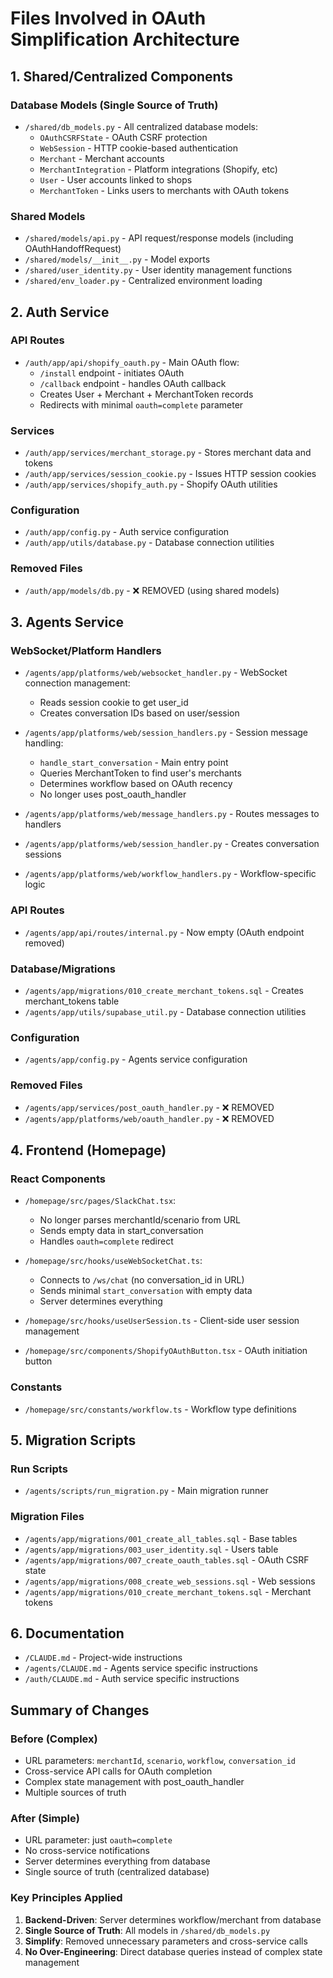 # Files Involved in OAuth Simplification Architecture

## 1. Shared/Centralized Components

### Database Models (Single Source of Truth)
- `/shared/db_models.py` - All centralized database models:
  - `OAuthCSRFState` - OAuth CSRF protection
  - `WebSession` - HTTP cookie-based authentication
  - `Merchant` - Merchant accounts
  - `MerchantIntegration` - Platform integrations (Shopify, etc)
  - `User` - User accounts linked to shops
  - `MerchantToken` - Links users to merchants with OAuth tokens

### Shared Models
- `/shared/models/api.py` - API request/response models (including OAuthHandoffRequest)
- `/shared/models/__init__.py` - Model exports
- `/shared/user_identity.py` - User identity management functions
- `/shared/env_loader.py` - Centralized environment loading

## 2. Auth Service

### API Routes
- `/auth/app/api/shopify_oauth.py` - Main OAuth flow:
  - `/install` endpoint - initiates OAuth
  - `/callback` endpoint - handles OAuth callback
  - Creates User + Merchant + MerchantToken records
  - Redirects with minimal `oauth=complete` parameter

### Services
- `/auth/app/services/merchant_storage.py` - Stores merchant data and tokens
- `/auth/app/services/session_cookie.py` - Issues HTTP session cookies
- `/auth/app/services/shopify_auth.py` - Shopify OAuth utilities

### Configuration
- `/auth/app/config.py` - Auth service configuration
- `/auth/app/utils/database.py` - Database connection utilities

### Removed Files
- `/auth/app/models/db.py` - ❌ REMOVED (using shared models)

## 3. Agents Service

### WebSocket/Platform Handlers
- `/agents/app/platforms/web/websocket_handler.py` - WebSocket connection management:
  - Reads session cookie to get user_id
  - Creates conversation IDs based on user/session
  
- `/agents/app/platforms/web/session_handlers.py` - Session message handling:
  - `handle_start_conversation` - Main entry point
  - Queries MerchantToken to find user's merchants
  - Determines workflow based on OAuth recency
  - No longer uses post_oauth_handler

- `/agents/app/platforms/web/message_handlers.py` - Routes messages to handlers
- `/agents/app/platforms/web/session_handler.py` - Creates conversation sessions
- `/agents/app/platforms/web/workflow_handlers.py` - Workflow-specific logic

### API Routes
- `/agents/app/api/routes/internal.py` - Now empty (OAuth endpoint removed)

### Database/Migrations
- `/agents/app/migrations/010_create_merchant_tokens.sql` - Creates merchant_tokens table
- `/agents/app/utils/supabase_util.py` - Database connection utilities

### Configuration
- `/agents/app/config.py` - Agents service configuration

### Removed Files
- `/agents/app/services/post_oauth_handler.py` - ❌ REMOVED
- `/agents/app/platforms/web/oauth_handler.py` - ❌ REMOVED

## 4. Frontend (Homepage)

### React Components
- `/homepage/src/pages/SlackChat.tsx`:
  - No longer parses merchantId/scenario from URL
  - Sends empty data in start_conversation
  - Handles `oauth=complete` redirect

- `/homepage/src/hooks/useWebSocketChat.ts`:
  - Connects to `/ws/chat` (no conversation_id in URL)
  - Sends minimal `start_conversation` with empty data
  - Server determines everything

- `/homepage/src/hooks/useUserSession.ts` - Client-side user session management
- `/homepage/src/components/ShopifyOAuthButton.tsx` - OAuth initiation button

### Constants
- `/homepage/src/constants/workflow.ts` - Workflow type definitions

## 5. Migration Scripts

### Run Scripts
- `/agents/scripts/run_migration.py` - Main migration runner

### Migration Files
- `/agents/app/migrations/001_create_all_tables.sql` - Base tables
- `/agents/app/migrations/003_user_identity.sql` - Users table
- `/agents/app/migrations/007_create_oauth_tables.sql` - OAuth CSRF state
- `/agents/app/migrations/008_create_web_sessions.sql` - Web sessions
- `/agents/app/migrations/010_create_merchant_tokens.sql` - Merchant tokens

## 6. Documentation

- `/CLAUDE.md` - Project-wide instructions
- `/agents/CLAUDE.md` - Agents service specific instructions
- `/auth/CLAUDE.md` - Auth service specific instructions

## Summary of Changes

### Before (Complex)
- URL parameters: `merchantId`, `scenario`, `workflow`, `conversation_id`
- Cross-service API calls for OAuth completion
- Complex state management with post_oauth_handler
- Multiple sources of truth

### After (Simple)
- URL parameter: just `oauth=complete`
- No cross-service notifications
- Server determines everything from database
- Single source of truth (centralized database)

### Key Principles Applied
1. **Backend-Driven**: Server determines workflow/merchant from database
2. **Single Source of Truth**: All models in `/shared/db_models.py`
3. **Simplify**: Removed unnecessary parameters and cross-service calls
4. **No Over-Engineering**: Direct database queries instead of complex state management